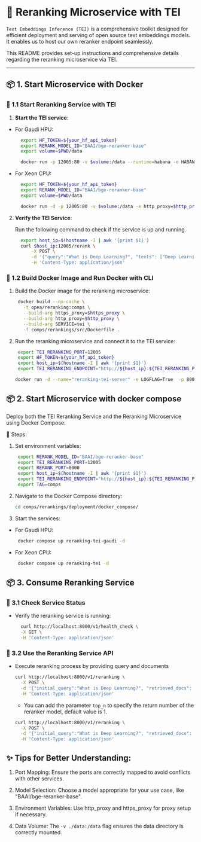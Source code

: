 # 🌟 Reranking Microservice with TEI

`Text Embeddings Inference (TEI)` is a comprehensive toolkit designed for efficient deployment and serving of open source text embeddings models.
It enables us to host our own reranker endpoint seamlessly.

This README provides set-up instructions and comprehensive details regarding the reranking microservice via TEI.

---

## 📦 1. Start Microservice with Docker

### 🔹 1.1 Start Reranking Service with TEI

1. **Start the TEI service**:

- For Gaudi HPU:

  ```bash
    export HF_TOKEN=${your_hf_api_token}
    export RERANK_MODEL_ID="BAAI/bge-reranker-base"
    export volume=$PWD/data

    docker run -p 12005:80 -v $volume:/data --runtime=habana -e HABANA_VISIBLE_DEVICES=all -e OMPI_MCA_btl_vader_single_copy_mechanism=none -e MAX_WARMUP_SEQUENCE_LENGTH=512 --cap-add=sys_nice --ipc=host ghcr.io/huggingface/tei-gaudi:latest --model-id $RERANK_MODEL_ID --hf-api-token $HF_TOKEN --auto-truncate

  ```

- For Xeon CPU:

  ```bash
    export HF_TOKEN=${your_hf_api_token}
    export RERANK_MODEL_ID="BAAI/bge-reranker-base"
    export volume=$PWD/data

    docker run -d -p 12005:80 -v $volume:/data -e http_proxy=$http_proxy -e https_proxy=$https_proxy --pull always ghcr.io/huggingface/text-embeddings-inference:cpu-1.6 --model-id $RERANK_MODEL_ID --hf-api-token $HF_TOKEN --auto-truncate
  ```

2. **Verify the TEI Service**:

   Run the following command to check if the service is up and running.

   ```bash
     export host_ip=$(hostname -I | awk '{print $1}')
     curl $host_ip:12005/rerank \
         -X POST \
         -d '{"query":"What is Deep Learning?", "texts": ["Deep Learning is not...", "Deep learning is..."]}' \
         -H 'Content-Type: application/json'
   ```

### 🔹 1.2 Build Docker Image and Run Docker with CLI

1. Build the Docker image for the reranking microservice:

   ```bash
    docker build --no-cache \
      -t opea/reranking:comps \
      --build-arg https_proxy=$https_proxy \
      --build-arg http_proxy=$http_proxy \
      --build-arg SERVICE=tei \
      -f comps/rerankings/src/Dockerfile .
   ```

2. Run the reranking microservice and connect it to the TEI service:

   ```bash
    export TEI_RERANKING_PORT=12005
    export HF_TOKEN=${your_hf_api_token}
    export host_ip=$(hostname -I | awk '{print $1}')
    export TEI_RERANKING_ENDPOINT="http://${host_ip}:${TEI_RERANKING_PORT}"

   docker run -d --name="reranking-tei-server" -e LOGFLAG=True  -p 8000:8000 --ipc=host -e http_proxy=$http_proxy -e https_proxy=$https_proxy -e TEI_RERANKING_ENDPOINT=$TEI_RERANKING_ENDPOINT -e HF_TOKEN=$HF_TOKEN  -e RERANK_COMPONENT_NAME="OPEA_TEI_RERANKING"  opea/reranking:comps
   ```

## 📦 2. Start Microservice with docker compose

Deploy both the TEI Reranking Service and the Reranking Microservice using Docker Compose.

🔹 Steps:

1. Set environment variables:

   ```bash
    export RERANK_MODEL_ID="BAAI/bge-reranker-base"
    export TEI_RERANKING_PORT=12005
    export RERANK_PORT=8000
    export host_ip=$(hostname -I | awk '{print $1}')
    export TEI_RERANKING_ENDPOINT="http://${host_ip}:${TEI_RERANKING_PORT}"
    export TAG=comps

   ```

2. Navigate to the Docker Compose directory:

   ```bash
   cd comps/rerankings/deployment/docker_compose/
   ```

3. Start the services:

- For Gaudi HPU:

  ```bash
   docker compose up reranking-tei-gaudi -d
  ```

- For Xeon CPU:

  ```bash
   docker compose up reranking-tei -d
  ```

## 📦 3. Consume Reranking Service

### 🔹 3.1 Check Service Status

- Verify the reranking service is running:

  ```bash
    curl http://localhost:8000/v1/health_check \
    -X GET \
    -H 'Content-Type: application/json'
  ```

### 🔹 3.2 Use the Reranking Service API

- Execute reranking process by providing query and documents

  ```bash
  curl http://localhost:8000/v1/reranking \
    -X POST \
    -d '{"initial_query":"What is Deep Learning?", "retrieved_docs": [{"text":"Deep Learning is not..."}, {"text":"Deep learning is..."}]}' \
    -H 'Content-Type: application/json'
  ```
  
  - You can add the parameter `top_n` to specify the return number of the reranker model, default value is 1.

  ```bash
  curl http://localhost:8000/v1/reranking \
    -X POST \
    -d '{"initial_query":"What is Deep Learning?", "retrieved_docs": [{"text":"Deep Learning is not..."}, {"text":"Deep learning is..."}], "top_n":2}' \
    -H 'Content-Type: application/json'
  ```

## ✨ Tips for Better Understanding:

1. Port Mapping:
   Ensure the ports are correctly mapped to avoid conflicts with other services.

2. Model Selection:
   Choose a model appropriate for your use case, like "BAAI/bge-reranker-base".

3. Environment Variables:
   Use http_proxy and https_proxy for proxy setup if necessary.

4. Data Volume:
   The `-v ./data:/data` flag ensures the data directory is correctly mounted.
